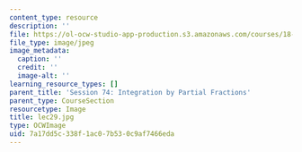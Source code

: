 ```yaml
---
content_type: resource
description: ''
file: https://ol-ocw-studio-app-production.s3.amazonaws.com/courses/18-01sc-single-variable-calculus-fall-2010/7a17dd5c338f1ac07b530c9af7466eda_lec29.jpg
file_type: image/jpeg
image_metadata:
  caption: ''
  credit: ''
  image-alt: ''
learning_resource_types: []
parent_title: 'Session 74: Integration by Partial Fractions'
parent_type: CourseSection
resourcetype: Image
title: lec29.jpg
type: OCWImage
uid: 7a17dd5c-338f-1ac0-7b53-0c9af7466eda
---
```

